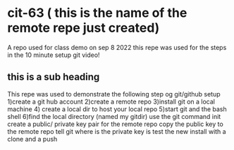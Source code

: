 # cit-63 ( this is the name of the remote repe just created)
 A repo used for class demo on sep 8 2022
 this repe was used for the steps in the 10 minute setup git video!
 
 
 ## this is a sub heading ##
 This repe was used to demonstrate the following step og git/github setup
 1)create a git hub account 
 2)create a remote repo
 3)install git on a local machine
 4) create a local dir to host your local repo
 5)start git and the bash shell
 6)find the local directory (named my gitdir)
 use the git command init
 create a public/ private key pair for the remote repo
 copy the  public key to the remote repo
 tell git where is the private key is
 test the new install with a clone and a push
 
 
